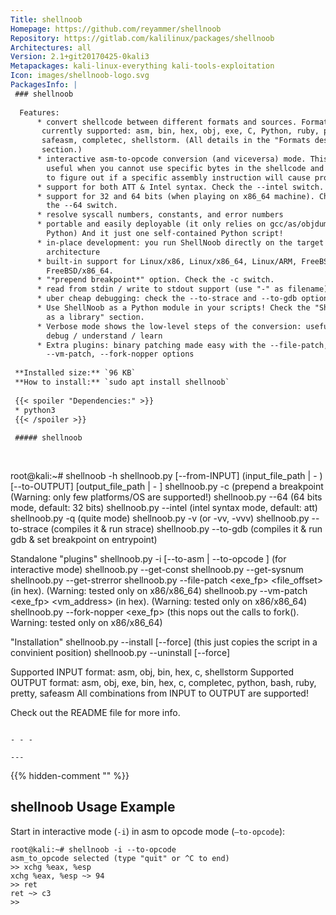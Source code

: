 ```yaml
---
Title: shellnoob
Homepage: https://github.com/reyammer/shellnoob
Repository: https://gitlab.com/kalilinux/packages/shellnoob
Architectures: all
Version: 2.1+git20170425-0kali3
Metapackages: kali-linux-everything kali-tools-exploitation 
Icon: images/shellnoob-logo.svg
PackagesInfo: |
 ### shellnoob
 
  Features:
      * convert shellcode between different formats and sources. Formats
       currently supported: asm, bin, hex, obj, exe, C, Python, ruby, pretty,
       safeasm, completec, shellstorm. (All details in the "Formats description"
       section.)
      * interactive asm-to-opcode conversion (and viceversa) mode. This is
        useful when you cannot use specific bytes in the shellcode and you want
        to figure out if a specific assembly instruction will cause problems.
      * support for both ATT & Intel syntax. Check the --intel switch.
      * support for 32 and 64 bits (when playing on x86_64 machine). Check
        the --64 switch.
      * resolve syscall numbers, constants, and error numbers
      * portable and easily deployable (it only relies on gcc/as/objdump and
        Python) And it just one self-contained Python script!
      * in-place development: you run ShellNoob directly on the target
        architecture
      * built-in support for Linux/x86, Linux/x86_64, Linux/ARM, FreeBSD/x86,
        FreeBSD/x86_64.
      * "*prepend breakpoint*" option. Check the -c switch.
      * read from stdin / write to stdout support (use "-" as filename)
      * uber cheap debugging: check the --to-strace and --to-gdb option!
      * Use ShellNoob as a Python module in your scripts! Check the "ShellNoob
        as a library" section.
      * Verbose mode shows the low-level steps of the conversion: useful to
        debug / understand / learn
      * Extra plugins: binary patching made easy with the --file-patch,
        --vm-patch, --fork-nopper options
 
 **Installed size:** `96 KB`  
 **How to install:** `sudo apt install shellnoob`  
 
 {{< spoiler "Dependencies:" >}}
 * python3
 {{< /spoiler >}}
 
 ##### shellnoob
 
 
 ```
 root@kali:~# shellnoob -h
 shellnoob.py [--from-INPUT] (input_file_path | - ) [--to-OUTPUT] [output_file_path | - ]
 shellnoob.py -c (prepend a breakpoint (Warning: only few platforms/OS are supported!)
 shellnoob.py --64 (64 bits mode, default: 32 bits)
 shellnoob.py --intel (intel syntax mode, default: att)
 shellnoob.py -q (quite mode)
 shellnoob.py -v (or -vv, -vvv)
 shellnoob.py --to-strace (compiles it & run strace)
 shellnoob.py --to-gdb (compiles it & run gdb & set breakpoint on entrypoint)
 
 Standalone "plugins"
 shellnoob.py -i [--to-asm | --to-opcode ] (for interactive mode)
 shellnoob.py --get-const <const>
 shellnoob.py --get-sysnum <sysnum>
 shellnoob.py --get-strerror <errno>
 shellnoob.py --file-patch <exe_fp> <file_offset> <data> (in hex). (Warning: tested only on x86/x86_64)
 shellnoob.py --vm-patch <exe_fp> <vm_address> <data> (in hex). (Warning: tested only on x86/x86_64)
 shellnoob.py --fork-nopper <exe_fp> (this nops out the calls to fork(). Warning: tested only on x86/x86_64)
 
 "Installation"
 shellnoob.py --install [--force] (this just copies the script in a convinient position)
 shellnoob.py --uninstall [--force]
 
 Supported INPUT format: asm, obj, bin, hex, c, shellstorm
 Supported OUTPUT format: asm, obj, exe, bin, hex, c, completec, python, bash, ruby, pretty, safeasm
 All combinations from INPUT to OUTPUT are supported!
 
 Check out the README file for more info.
 ```
 
 - - -
 
---
```

{{% hidden-comment "<!--Do not edit anything above this line-->" %}}

## shellnoob Usage Example

Start in interactive mode (`-i`) in asm to opcode mode (`–to-opcode`):

```
root@kali:~# shellnoob -i --to-opcode
asm_to_opcode selected (type "quit" or ^C to end)
>> xchg %eax, %esp
xchg %eax, %esp ~> 94
>> ret
ret ~> c3
>>
```
